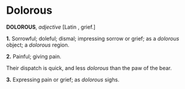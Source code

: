 # Dolorous

**DOLOROUS**, _adjective_ \[Latin , grief.\]

**1.** Sorrowful; doleful; dismal; impressing sorrow or grief; as a _dolorous_ object; a _dolorous_ region.

**2.** Painful; giving pain.

Their dispatch is quick, and less _dolorous_ than the paw of the bear.

**3.** Expressing pain or grief; as _dolorous_ sighs.